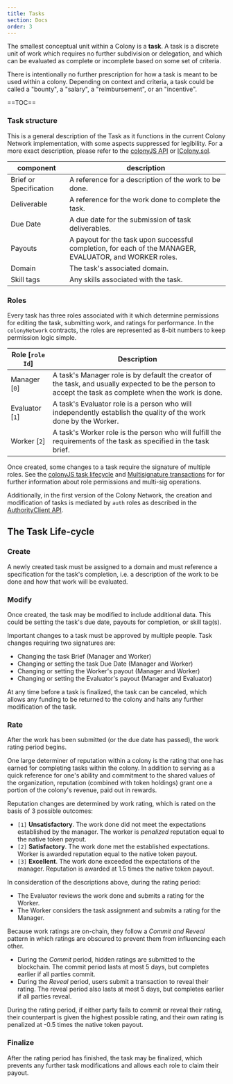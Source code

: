 ```yaml
---
title: Tasks
section: Docs
order: 3
---
```

The smallest conceptual unit within a Colony is a **task**. A task is a discrete unit of work which requires no further subdivision or delegation, and which can be evaluated as complete or incomplete based on some set of criteria.

There is intentionally no further prescription for how a task is meant to be used within a colony. Depending on context and criteria, a task could be called a "bounty", a "salary", a "reimbursement", or an "incentive".


==TOC==

### Task structure

This is a general description of the Task as it functions in the current Colony Network implementation, with some aspects suppressed for legibility. For a more exact description, please refer to the [colonyJS API](../../colonyjs/api-colonyclient/) or [IColony.sol](https://github.com/JoinColony/colonyNetwork/blob/develop/contracts/IColony.sol).

| component | description |
|------------|---------|
|Brief or Specification|A reference for a description of the work to be done.|
|Deliverable |A reference for the work done to complete the task.|
|Due Date |A due date for the submission of task deliverables.|
|Payouts |A payout for the task upon successful completion, for each of the MANAGER, EVALUATOR, and WORKER roles.|
|Domain|The task's associated domain.|
|Skill tags |Any skills associated with the task.|

### Roles
Every task has three roles associated with it which determine permissions for editing the task, submitting work, and ratings for performance. In the `colonyNetwork` contracts, the roles are represented as 8-bit numbers to keep permission logic simple.

| Role [`role Id`]| Description |
|------|------|
|Manager [`0`]| A task's Manager role is by default the creator of the task, and usually expected to be the person to accept the task as complete when the work is done.
|Evaluator [`1`]| A task's Evaluator role is a person who will independently establish the quality of the work done by the Worker.  
|Worker [`2`]| A task's Worker role is the person who will fulfill the requirements of the task as specified in the task brief.

Once created, some changes to a task require the signature of multiple roles. See the [colonyJS task lifecycle](/colonyjs/docs-task-lifecycle/) and [Multisignature transactions](/colonyjs/docs-multisignature-transactions/) for for further information about role permissions and multi-sig operations.

Additionally, in the first version of the Colony Network, the creation and modification of tasks is mediated by `auth` roles as described in the [AuthorityClient API](/colonyjs/api-authorityclient/). 

## The Task Life-cycle

### Create
A newly created task must be assigned to a domain and must reference a specification for the task's completion, i.e. a description of the work to be done and how that work will be evaluated.

### Modify
Once created, the task may be modified to include additional data. This could be setting the task's due date, payouts for completion, or skill tag(s).

Important changes to a task must be approved by multiple people. Task changes requiring two signatures are:
* Changing the task Brief (Manager and Worker)
* Changing or setting the task Due Date (Manager and Worker)
* Changing or setting the Worker's payout (Manager and Worker)
* Changing or setting the Evaluator's payout (Manager and Evaluator)

At any time before a task is finalized, the task can be canceled, which allows any funding to be returned to the colony and halts any further modification of the task.

### Rate
After the work has been submitted (or the due date has passed), the work rating period begins.

One large determiner of reputation within a colony is the rating that one has earned for completing tasks within the colony. In addition to serving as a quick reference for one's ability and commitment to the shared values of the organization, reputation (combined with token holdings) grant one a portion of the colony's revenue, paid out in rewards. 

Reputation changes are determined by work rating, which is rated on the basis of 3 possible outcomes:
* `[1]` **Unsatisfactory**. The work done did not meet the expectations established by the manager. The worker is *penalized* reputation equal to the native token payout.
* `[2]` **Satisfactory**. The work done met the established expectations. Worker is awarded reputation equal to the native token payout.
* `[3]` **Excellent**. The work done exceeded the expectations of the manager. Reputation is awarded at 1.5 times the native token payout.

In consideration of the descriptions above, during the rating period:
* The Evaluator reviews the work done and submits a rating for the Worker.
* The Worker considers the task assignment and submits a rating for the Manager.

Because work ratings are on-chain, they follow a _*Commit* and *Reveal*_ pattern in which ratings are obscured to prevent them from influencing each other.

* During the *Commit* period, hidden ratings are submitted to the blockchain. The commit period lasts at most 5 days, but completes earlier if all parties commit.
* During the *Reveal* period, users submit a transaction to reveal their rating. The reveal period also lasts at most 5 days, but completes earlier if all parties reveal.

During the rating period, if either party fails to commit or reveal their rating, their counterpart is given the highest possible rating, and their own rating is penalized at -0.5 times the native token payout.

### Finalize
After the rating period has finished, the task may be finalized, which prevents any further task modifications and allows each role to claim their payout.
